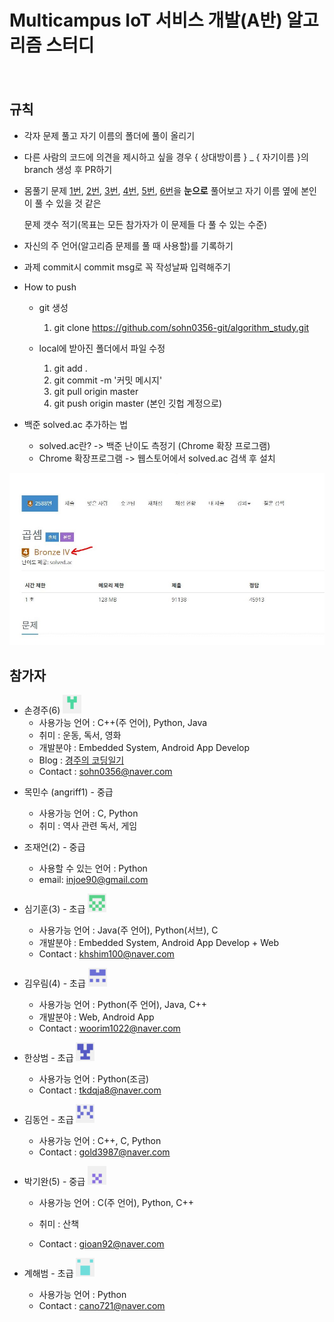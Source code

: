 # Multicampus IoT 서비스 개발(A반) 알고리즘 스터디

　

## 규칙

* 각자 문제 풀고 자기 이름의 폴더에 풀이 올리기

* 다른 사람의 코드에 의견을 제시하고 싶을 경우 { 상대방이름 } _ { 자기이름 }의 branch 생성 후 PR하기

* 몸풀기 문제 [1번](https://www.acmicpc.net/problem/2588), [2번](https://www.acmicpc.net/problem/10872), [3번](https://www.acmicpc.net/problem/2562), [4번](https://www.acmicpc.net/problem/2751), [5번](https://www.acmicpc.net/problem/1697), [6번](https://www.acmicpc.net/problem/1520)을 **눈으로** 풀어보고 자기 이름 옆에 본인이 풀 수 있을 것 같은

  문제 갯수 적기(목표는 모든 참가자가 이 문제들 다 풀 수 있는 수준)

* 자신의 주 언어(알고리즘 문제를 풀 때 사용할)를 기록하기

* 과제 commit시 commit msg로 꼭 작성날짜 입력해주기

* How to push

  * git 생성

    1. git clone https://github.com/sohn0356-git/algorithm_study.git

  * local에 받아진 폴더에서 파일 수정
    1. git add . 
    2. git commit -m '커밋 메시지'
    3. git pull origin master   
    4. git push origin master   (본인 깃헙 계정으로)
  
* 백준 solved.ac 추가하는 법

  * solved.ac란? -> 백준 난이도 측정기 (Chrome 확장 프로그램)
  * Chrome 확장프로그램 -> 웹스토어에서 solved.ac 검색 후 설치

![캡처](md-images/108507193-4b446d00-72fd-11eb-9dab-063c7df413b2.JPG)

  

## 참가자

* 손경주(6) <img src="./md-images/gyeongju.png" height = "30" width="30">
  * 사용가능 언어 : C++(주 언어), Python, Java
  * 취미 : 운동, 독서, 영화
  * 개발분야 : Embedded System, Android App Develop
  * Blog : [경주의 코딩일기](https://sohn0356-git.github.io)
  * Contact : sohn0356@naver.com

- 목민수 (angriff1) - 중급
  - 사용가능 언어 : C, Python
  - 취미 : 역사 관련 독서, 게임
- 조재언(2) - 중급
  - 사용할 수 있는 언어 : Python
  - email: injoe90@gmail.com
- 심기훈(3) - 초급 <img src="./md-images/kihoon.png" height = "30" width="30">
  - 사용가능 언어 : Java(주 언어), Python(서브), C
  - 개발분야 : Embedded System, Android App Develop + Web
  - Contact : khshim100@naver.com
- 김우림(4) - 초급 <img src="./md-images/woorim.png" height = "30" width="30">
  - 사용가능 언어 : Python(주 언어),  Java, C++
  - 개발분야 : Web, Android App
  - Contact : woorim1022@naver.com
- 한상범 - 초급 <img src="./md-images/sangb.png" height = "30" width="30">
  - 사용가능 언어 : Python(조금)
  - Contact : tkdqja8@naver.com
- 김동언 - 초급 <img src="./md-images/dongeon.png" height = "30" width="30">
  - 사용가능 언어 : C++, C, Python
  - Contact : gold3987@naver.com
- 박기완(5) - 중급 <img src="./md-images/kiwan.png" height = "30" width="30">
  - 사용가능 언어 : C(주 언어), Python, C++
  
  - 취미 : 산책
  
  - Contact : gioan92@naver.com
  
- 계해범 - 초급 <img src="./md-images/haebum.png" height = "30" width="30">
  - 사용가능 언어 : Python
  - Contact : cano721@naver.com
